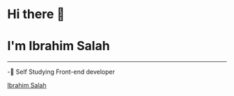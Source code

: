 # Hi there 👋

# I'm Ibrahim Salah
_________________________________________________________________________________________________________________________________________________________________________

-🔭 Self Studying Front-end developer

<div class="badge-base LI-profile-badge" data-locale="ar_AE" data-size="large" data-theme="dark" data-type="VERTICAL" data-vanity="ibrahim0salah" data-version="v1"><a class="badge-base__link LI-simple-link" href="https://eg.linkedin.com/in/ibrahim0salah?trk=profile-badge">Ibrahim Salah</a></div>
                                          
